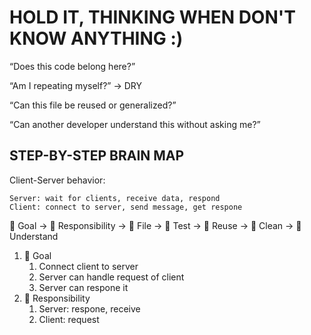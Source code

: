 # HOLD IT, THINKING WHEN DON'T KNOW ANYTHING :)

“Does this code belong here?”

“Am I repeating myself?” -> DRY

“Can this file be reused or generalized?”

“Can another developer understand this without asking me?”

##  STEP-BY-STEP BRAIN MAP 
Client-Server behavior:

    Server: wait for clients, receive data, respond
    Client: connect to server, send message, get respone


🎯 Goal → 🔧 Responsibility → 📁 File → 🧪 Test → 🔁 Reuse → 🧹 Clean → 🧠 Understand

1. 🎯 Goal
    1. Connect client to server
    2. Server can handle request of client
    3. Server can respone it
2. 🔧 Responsibility
    1. Server: respone, receive
    2. Client: request
